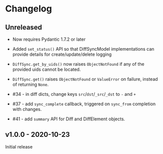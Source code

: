 # Changelog

## Unreleased

- Now requires Pydantic 1.7.2 or later

- Added `set_status()` API so that DiffSyncModel implementations can provide details for create/update/delete logging
- `DiffSync.get_by_uids()` now raises `ObjectNotFound` if any of the provided uids cannot be located.
- `DiffSync.get()` raises `ObjectNotFound` or `ValueError` on failure, instead of returning `None`.
- #34 - in diff dicts, change keys `src`/`dst`/`_src`/`_dst` to `-` and `+`
- #37 - add `sync_complete` callback, triggered on `sync_from` completion with changes.
- #41 - add `summary` API for Diff and DiffElement objects.

## v1.0.0 - 2020-10-23

Initial release
